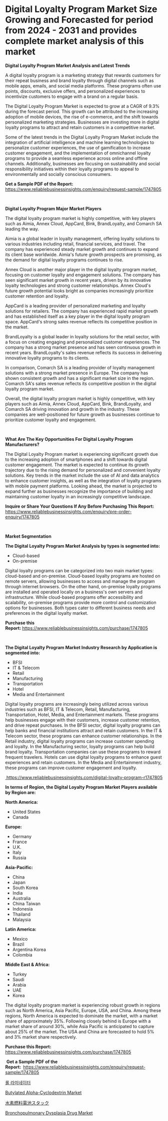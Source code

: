 <p><h1>Digital Loyalty Program Market Size Growing and Forecasted for period from 2024 - 2031 and provides complete market analysis of this market</h1></p><p><strong>Digital Loyalty Program Market Analysis and Latest Trends</strong></p>
<p><p>A digital loyalty program is a marketing strategy that rewards customers for their repeat business and brand loyalty through digital channels such as mobile apps, emails, and social media platforms. These programs often use points, discounts, exclusive offers, and personalized experiences to incentivize customers to engage with a brand on a regular basis.</p><p>The Digital Loyalty Program Market is expected to grow at a CAGR of 9.3% during the forecast period. This growth can be attributed to the increasing adoption of mobile devices, the rise of e-commerce, and the shift towards personalized marketing strategies. Businesses are investing more in digital loyalty programs to attract and retain customers in a competitive market.</p><p>Some of the latest trends in the Digital Loyalty Program Market include the integration of artificial intelligence and machine learning technologies to personalize customer experiences, the use of gamification to increase customer engagement, and the implementation of omnichannel loyalty programs to provide a seamless experience across online and offline channels. Additionally, businesses are focusing on sustainability and social responsibility initiatives within their loyalty programs to appeal to environmentally and socially conscious consumers.</p></p>
<p><strong>Get a Sample PDF of the Report:&nbsp;</strong> <a href="https://www.reliablebusinessinsights.com/enquiry/request-sample/1747805">https://www.reliablebusinessinsights.com/enquiry/request-sample/1747805</a></p>
<p>&nbsp;</p>
<p><strong>Digital Loyalty Program Major Market Players</strong></p>
<p><p>The digital loyalty program market is highly competitive, with key players such as Aimia, Annex Cloud, AppCard, Bink, BrandLoyalty, and Comarch SA leading the way. </p><p>Aimia is a global leader in loyalty management, offering loyalty solutions to various industries including retail, financial services, and travel. The company has experienced steady market growth and continues to expand its client base worldwide. Aimia's future growth prospects are promising, as the demand for digital loyalty programs continues to rise.</p><p>Annex Cloud is another major player in the digital loyalty program market, focusing on customer loyalty and engagement solutions. The company has seen significant market growth in recent years, driven by its innovative loyalty technologies and strong customer relationships. Annex Cloud's future growth potential looks bright as companies increasingly prioritize customer retention and loyalty.</p><p>AppCard is a leading provider of personalized marketing and loyalty solutions for retailers. The company has experienced rapid market growth and has established itself as a key player in the digital loyalty program space. AppCard's strong sales revenue reflects its competitive position in the market.</p><p>BrandLoyalty is a global leader in loyalty solutions for the retail sector, with a focus on creating engaging and personalized customer experiences. The company has a strong market presence and has seen continuous growth in recent years. BrandLoyalty's sales revenue reflects its success in delivering innovative loyalty programs to its clients.</p><p>In comparison, Comarch SA is a leading provider of loyalty management solutions with a strong market presence in Europe. The company has shown consistent growth and has a significant market size in the region. Comarch SA's sales revenue reflects its competitive position in the digital loyalty program market. </p><p>Overall, the digital loyalty program market is highly competitive, with key players such as Aimia, Annex Cloud, AppCard, Bink, BrandLoyalty, and Comarch SA driving innovation and growth in the industry. These companies are well-positioned for future growth as businesses continue to prioritize customer loyalty and engagement.</p></p>
<p>&nbsp;</p>
<p><strong>What Are The Key Opportunities For Digital Loyalty Program Manufacturers?</strong></p>
<p><p>The Digital Loyalty Program market is experiencing significant growth due to the increasing adoption of smartphones and a shift towards digital customer engagement. The market is expected to continue its growth trajectory due to the rising demand for personalized and convenient loyalty solutions. Key trends in the market include the use of AI and data analytics to enhance customer insights, as well as the integration of loyalty programs with mobile payment platforms. Looking ahead, the market is projected to expand further as businesses recognize the importance of building and maintaining customer loyalty in an increasingly competitive landscape.</p></p>
<p><strong>Inquire or Share Your Questions If Any Before Purchasing This Report:</strong> <a href="https://www.reliablebusinessinsights.com/enquiry/pre-order-enquiry/1747805">https://www.reliablebusinessinsights.com/enquiry/pre-order-enquiry/1747805</a></p>
<p>&nbsp;</p>
<p><strong>Market Segmentation</strong></p>
<p><strong>The Digital Loyalty Program Market Analysis by types is segmented into:</strong></p>
<p><ul><li>Cloud-based</li><li>On-premise</li></ul></p>
<p><p>Digital loyalty programs can be categorized into two main market types: cloud-based and on-premise. Cloud-based loyalty programs are hosted on remote servers, allowing businesses to access and manage the program through internet browsers. On the other hand, on-premise loyalty programs are installed and operated locally on a business's own servers and infrastructure. While cloud-based programs offer accessibility and scalability, on-premise programs provide more control and customization options for businesses. Both types cater to different business needs and preferences in the digital loyalty market.</p></p>
<p><strong>Purchase this Report:&nbsp;</strong><a href="https://www.reliablebusinessinsights.com/purchase/1747805">https://www.reliablebusinessinsights.com/purchase/1747805</a></p>
<p>&nbsp;</p>
<p><strong>The Digital Loyalty Program Market Industry Research by Application is segmented into:</strong></p>
<p><ul><li>BFSI</li><li>IT & Telecom</li><li>Retail</li><li>Manufacturing</li><li>Transportation</li><li>Hotel</li><li>Media and Entertainment</li></ul></p>
<p><p>Digital loyalty programs are increasingly being utilized across various industries such as BFSI, IT & Telecom, Retail, Manufacturing, Transportation, Hotel, Media, and Entertainment markets. These programs help businesses engage with their customers, increase customer retention, and drive repeat purchases. In the BFSI sector, digital loyalty programs can help banks and financial institutions attract and retain customers. In the IT & Telecom sector, these programs can enhance customer relationships. In the Retail industry, digital loyalty programs can increase customer spending and loyalty. In the Manufacturing sector, loyalty programs can help build brand loyalty. Transportation companies can use these programs to reward frequent travelers. Hotels can use digital loyalty programs to enhance guest experiences and retain customers. In the Media and Entertainment industry, these programs can improve customer engagement and loyalty.</p></p>
<p><a href="https://www.reliablebusinessinsights.com/digital-loyalty-program-r1747805">&nbsp;https://www.reliablebusinessinsights.com/digital-loyalty-program-r1747805</a></p>
<p><strong>In terms of Region, the Digital Loyalty Program Market Players available by Region are:</strong></p>
<p>
    <p> <strong> North America: </strong>
        <ul>
            <li>United States</li>
            <li>Canada</li>
        </ul>
        </p> 
    <p> <strong> Europe: </strong>
        <ul>
            <li>Germany</li>
            <li>France</li>
            <li>U.K.</li>
            <li>Italy</li>
            <li>Russia</li>
        </ul>
        </p> 
    <p> <strong> Asia-Pacific: </strong>
        <ul>
            <li>China</li>
            <li>Japan</li>
            <li>South Korea</li>
            <li>India</li>
            <li>Australia</li>
            <li>China Taiwan</li>
            <li>Indonesia</li>
            <li>Thailand</li>
            <li>Malaysia</li>
        </ul>
        </p> 
    <p> <strong> Latin America: </strong>
        <ul>
            <li>Mexico</li>
            <li>Brazil</li>
            <li>Argentina Korea</li>
            <li>Colombia</li>
        </ul>
        </p> 
    <p> <strong> Middle East & Africa: </strong>
        <ul>
            <li>Turkey</li>
            <li>Saudi</li>
            <li>Arabia</li>
            <li>UAE</li>
            <li>Korea</li>
        </ul>
    </p>
    </p>
<p><p>The digital loyalty program market is experiencing robust growth in regions such as North America, Asia Pacific, Europe, USA, and China. Among these regions, North America is expected to dominate the market, with a market share of approximately 35%. Following closely behind is Europe with a market share of around 30%, while Asia Pacific is anticipated to capture about 25% of the market. The USA and China are forecasted to hold 5% and 3% market share respectively.</p></p>
<p><strong>Purchase this Report: </strong><a href="https://www.reliablebusinessinsights.com/purchase/1747805">https://www.reliablebusinessinsights.com/purchase/1747805</a></p>
<p>&nbsp;<strong>Get a Sample PDF of the Report:&nbsp;&nbsp;</strong><a href="https://www.reliablebusinessinsights.com/enquiry/request-sample/1747805">https://www.reliablebusinessinsights.com/enquiry/request-sample/1747805</a></p>
<p><strong></strong></p>
<p><p><a href="https://github.com/laholand/Market-Research-Report-List-5/blob/main/479787657892.md">롤 라미네이터</a></p><p><a href="https://medium.com/@elizbethsmithb208/butylated-alpha-cyclodextrin-market-forecast-global-market-trends-and-analysis-from-2024-to-2031-846f51cc62c7">Butylated Alpha-Cyclodextrin Market</a></p><p><a href="https://github.com/mohamedbakry57/Market-Research-Report-List-5/blob/main/951740645631.md">水素燃料電池スタック</a></p><p><a href="https://medium.com/@harleywyman28/bronchopulmonary-dysplasia-drug-market-forecasts-market-trends-and-impact-analysis-2024-2031-ab21f230ebf9">Bronchopulmonary Dysplasia Drug Market</a></p></p>